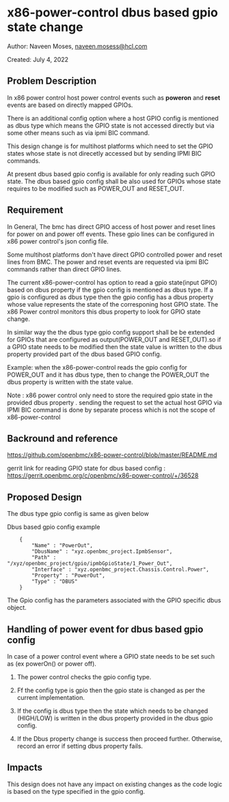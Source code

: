 # x86-power-control dbus based gpio state change

Author:
  Naveen Moses, naveen.mosess@hcl.com

Created:
  July 4, 2022

## Problem Description
In x86 power control host power control events such as
**poweron** and **reset** events are based on directly mapped GPIOs.

There is an additional config option where a host GPIO config is mentioned
as dbus type which means the GPIO state is not accessed directly
but via some other means such as via ipmi BIC command.

This design change is for multihost platforms which need to set
the GPIO states whose state is not direcetly accessed but
 by sending IPMI BIC commands.

At present dbus based gpio config is available for only
reading such GPIO state. The dbus based gpio config shall be also
used for GPIOs whose state requires to be modified such as POWER_OUT and RESET_OUT.

## Requirement
In General, The bmc has direct GPIO access of host power and reset lines for
 power on and power off events.
These gpio lines can be configured in x86 power control's json config file.

Some multihost platforms don't have direct GPIO controlled power and reset
lines from BMC. The power and reset events are requested via ipmi BIC
commands rather than direct GPIO lines.

The current x86-power-control has option to read a gpio state(input GPIO)
based on dbus property if the gpio config is mentioned as dbus type. If a gpio
is configured as dbus type then the gpio config has a dbus property whose value
represents the state of the corresponing host GPIO state. The x86 Power
control monitors this dbus property to look for GPIO state change.

In similar way the the dbus type gpio config support shall be be extended for
GPIOs that are configured as output(POWER_OUT and RESET_OUT).so if a GPIO
state needs to be modified then the state value is written to the dbus
property provided part of the dbus based GPIO config.

Example:
when the x86-power-control reads the gpio config for POWER_OUT and it has dbus type,
then to change the POWER_OUT the dbus property is written with the state value.

Note : x86 power control only need to store the required gpio state in
the provided dbus property . sending the request to set the actual host
GPIO via IPMI BIC command is done by separate process which is not the
scope of x86-power-control

## Backround and reference

https://github.com/openbmc/x86-power-control/blob/master/README.md

gerrit link for reading GPIO state for dbus based config :
https://gerrit.openbmc.org/c/openbmc/x86-power-control/+/36528


## Proposed Design

The dbus type gpio config is same as given below

Dbus based gpio config example

```
    {
        "Name" : "PowerOut",
        "DbusName" : "xyz.openbmc_project.IpmbSensor",
        "Path" : "/xyz/openbmc_project/gpio/ipmbGpioState/1_Power_Out",
        "Interface" : "xyz.openbmc_project.Chassis.Control.Power",
        "Property" : "PowerOut",
        "Type" : "DBUS"
    }
```

The Gpio config has the parameters associated with the GPIO specific
dbus object.

## Handling of  power event for dbus based gpio config

 In case of a power control event where a GPIO state needs to be
set such as (ex powerOn() or power off).

1. The power control checks the gpio config type.

2. Ff the config type is gpio then the gpio state is changed as per
the current implementation.

3. If the config is dbus type then the state which needs to be changed (HIGH/LOW)
 is written in the dbus property provided in the dbus gpio config.

4. If the Dbus property change is success then proceed further.
   Otherwise, record an error if setting dbus property fails.

## Impacts
This design does not have any impact on existing changes as
the code logic is based on the type specified in the gpio config.